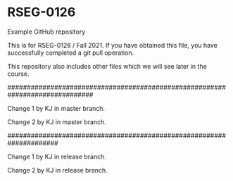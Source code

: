 # RSEG-0126
Example GitHub repository

This is for RSEG-0126 / Fall 2021. If you have obtained
this file, you have successfully completed a git pull
operation.

This repository also includes other files which we will see later in the course.

##############################################################################

Change 1 by KJ in master branch.

Change 2 by KJ in master branch.

#####################################################################

Change 1 by KJ in release branch.

Change 2 by KJ in release branch.

